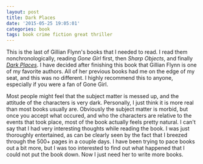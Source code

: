 ```yaml
---
layout: post
title: Dark Places
date: '2015-05-25 19:05:01'
categories: book
tags: book crime fiction great thriller
---
```


This is the last of Gillian Flynn's books that I needed to read.
I read them nonchronologically, reading *Gone Girl* first, then
*Sharp Objects*, and finally [*Dark Places*][dark-amazon]. I have
decided after finishing this book that Gillian Flynn is one of my
favorite authors. All of her previous books had me on the edge of my
seat, and this was no different. I highly recommend this to anyone,
especially if you were a fan of Gone Girl.

Most people might feel that the subject matter is messed up, and the
attitude of the characters is very dark. Personally, I just think it is
more real than most books usually are. Obviously the subject matter
is morbid, but once you accept what occured, and who the characters are
relative to the events that took place, most of the book actually feels
pretty natural. I can't say that I had very interesting thoughts while
reading the book. I was just thoroughly entertained, as can be clearly seen
by the fact that I breezed through the 500+ pages in a couple days. I have
been trying to pace books out a bit more, but I was too interested
to find out what happened that I could not put the book down. Now I just
need her to write more books.


[dark-amazon]:     http://amzn.com/0307341577

